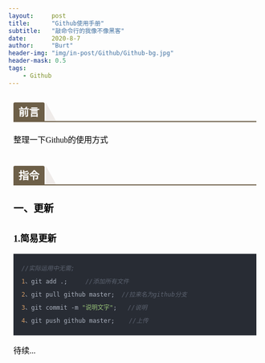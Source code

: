 ```yaml
---
layout:     post
title:      "Github使用手册"
subtitle:   "敲命令行的我像不像黑客"
date:       2020-8-7
author:     "Burt"
header-img: "img/in-post/Github/Github-bg.jpg"
header-mask: 0.5
tags:
    - Github
---
```


<section id="nice" data-tool="mdnice编辑器" data-website="https://www.mdnice.com" style="font-size: 16px; color: black; padding: 0 10px; line-height: 1.6; word-spacing: 0px; letter-spacing: 0px; word-break: break-word; word-wrap: break-word; text-align: left; font-family: Optima-Regular, Optima, PingFangSC-light, PingFangTC-light, 'PingFang SC', Cambria, Cochin, Georgia, Times, 'Times New Roman', serif;"><h2 data-tool="mdnice编辑器" style="margin-top: 30px; margin-bottom: 15px; padding: 0px; font-weight: bold; color: black; border-bottom: 2px solid #6D5F48; font-size: 1.3em;"><span class="prefix" style="display: none;"></span><span class="content" style="display: inline-block; font-weight: bold; background: #6D5F48; color: #ffffff; padding: 3px 10px 1px; border-top-right-radius: 3px; border-top-left-radius: 3px; margin-right: 3px;">前言</span><span class="suffix"></span><span style="display: inline-block; vertical-align: bottom; border-bottom: 36px solid #efebe9; border-right: 20px solid transparent;"> </span></h2>
<p data-tool="mdnice编辑器" style="font-size: 16px; padding-top: 8px; padding-bottom: 8px; margin: 0; line-height: 26px; color: black;">整理一下Github的使用方式</p>
<h2 data-tool="mdnice编辑器" style="margin-top: 30px; margin-bottom: 15px; padding: 0px; font-weight: bold; color: black; border-bottom: 2px solid #6D5F48; font-size: 1.3em;"><span class="prefix" style="display: none;"></span><span class="content" style="display: inline-block; font-weight: bold; background: #6D5F48; color: #ffffff; padding: 3px 10px 1px; border-top-right-radius: 3px; border-top-left-radius: 3px; margin-right: 3px;">指令</span><span class="suffix"></span><span style="display: inline-block; vertical-align: bottom; border-bottom: 36px solid #efebe9; border-right: 20px solid transparent;"> </span></h2>
<h3 data-tool="mdnice编辑器" style="margin-top: 30px; margin-bottom: 15px; padding: 0px; font-weight: bold; color: black; font-size: 20px;"><span class="prefix" style="display: none;"></span><span class="content">一、更新</span><span class="suffix" style="display: none;"></span></h3>
<h4 data-tool="mdnice编辑器" style="margin-top: 30px; margin-bottom: 15px; padding: 0px; font-weight: bold; color: black; font-size: 18px;"><span class="prefix" style="display: none;"></span><span class="content">1.简易更新</span><span class="suffix" style="display: none;"></span></h4>
<pre class="custom" data-tool="mdnice编辑器" style="margin-top: 10px; margin-bottom: 10px;"><code class="hljs" style="overflow-x: auto; padding: 16px; color: #abb2bf; background: #282c34; display: -webkit-box; font-family: Operator Mono, Consolas, Monaco, Menlo, monospace; border-radius: 0px; font-size: 12px; -webkit-overflow-scrolling: touch;"><span class="hljs-comment" style="color: #5c6370; font-style: italic; line-height: 26px;">//实际运用中无需;</span><br><span class="hljs-number" style="color: #d19a66; line-height: 26px;">1</span>、git&nbsp;add&nbsp;.;&nbsp;&nbsp;&nbsp;&nbsp;&nbsp;<span class="hljs-comment" style="color: #5c6370; font-style: italic; line-height: 26px;">//添加所有文件</span><br><span class="hljs-number" style="color: #d19a66; line-height: 26px;">2</span>、git&nbsp;pull&nbsp;github&nbsp;master;&nbsp;&nbsp;<span class="hljs-comment" style="color: #5c6370; font-style: italic; line-height: 26px;">//拉来名为github分支</span><br><span class="hljs-number" style="color: #d19a66; line-height: 26px;">3</span>、git&nbsp;commit&nbsp;-m&nbsp;<span class="hljs-string" style="color: #98c379; line-height: 26px;">"说明文字"</span>;&nbsp;&nbsp;&nbsp;<span class="hljs-comment" style="color: #5c6370; font-style: italic; line-height: 26px;">//说明</span><br><span class="hljs-number" style="color: #d19a66; line-height: 26px;">4</span>、git&nbsp;push&nbsp;github&nbsp;master;&nbsp;&nbsp;&nbsp;&nbsp;<span class="hljs-comment" style="color: #5c6370; font-style: italic; line-height: 26px;">//上传</span><br></code></pre>
<p data-tool="mdnice编辑器" style="font-size: 16px; padding-top: 8px; padding-bottom: 8px; margin: 0; line-height: 26px; color: black;">待续...</p>
</section>